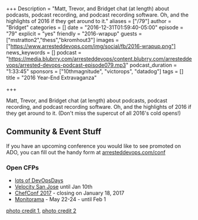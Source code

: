 +++
Description = "Matt, Trevor, and Bridget chat (at length) about podcasts, podcast recording, and podcast recording software. Oh, and the highlights of 2016 if they get around to it."
aliases = ["/79"]
author = "Bridget"
categories = []
date = "2016-12-31T01:59:40-05:00"
episode = "79"
explicit = "yes"
friendly = "2016-wrapup"
guests = ["mstratton2","thess","bkromhout3"]
images = ["https://www.arresteddevops.com/img/social/fb/2016-wrapup.png"]
news_keywords = []
podcast = "https://media.blubrry.com/arresteddevops/content.blubrry.com/arresteddevops/arrested-devops-podcast-episode079.mp3"
podcast_duration = "1:33:45"
sponsors = ["10thmagnitude", "victorops", "datadog"]
tags = []
title = "2016 Year-End Extravaganza"

+++

Matt, Trevor, and Bridget chat (at length) about podcasts, podcast recording, and podcast recording software. Oh, and the highlights of 2016 if they get around to it. (Don't miss the supercut of all 2016's cold opens!)

## Community & Event Stuff

If you have an upcoming conference you would like to see promoted on ADO, you can fill out the handy form at [arresteddevops.com/conf](https://arresteddevops.com/conf)

### Open CFPs

* [lots of DevOpsDays](https://devopsdays.org/speaking)
* [Velocity San Jose](http://conferences.oreilly.com/velocity/vl-ca) until Jan 10th
* [ChefConf 2017](https://chefconf.chef.io) - closing on January 18, 2017
* [Monitorama](http://monitorama.com/#cfp) - May 22-24 - until Feb 1

[photo credit 1](https://www.flickr.com/photos/eepaul/8354414946/), [photo credit 2](https://www.flickr.com/photos/wolfworld/341618844/)
